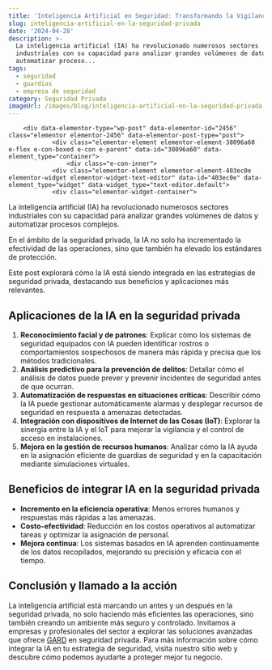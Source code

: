 ```yaml
---
title: 'Inteligencia Artificial en Seguridad: Transformando la Vigilancia Privada'
slug: inteligencia-artificial-en-la-seguridad-privada
date: '2024-04-28'
description: >-
  La inteligencia artificial (IA) ha revolucionado numerosos sectores
  industriales con su capacidad para analizar grandes volúmenes de datos y
  automatizar proceso...
tags:
  - seguridad
  - guardias
  - empresa de seguridad
category: Seguridad Privada
imageUrl: /images/blog/inteligencia-artificial-en-la-seguridad-privada.jpg
---
```


		<div data-elementor-type="wp-post" data-elementor-id="2456" class="elementor elementor-2456" data-elementor-post-type="post">
				<div class="elementor-element elementor-element-38096a60 e-flex e-con-boxed e-con e-parent" data-id="38096a60" data-element_type="container">
					<div class="e-con-inner">
				<div class="elementor-element elementor-element-403ec0e elementor-widget elementor-widget-text-editor" data-id="403ec0e" data-element_type="widget" data-widget_type="text-editor.default">
				<div class="elementor-widget-container">
									
<p>La inteligencia artificial (IA) ha revolucionado numerosos sectores industriales con su capacidad para analizar grandes volúmenes de datos y automatizar procesos complejos.</p>



<p>En el ámbito de la seguridad privada, la IA no solo ha incrementado la efectividad de las operaciones, sino que también ha elevado los estándares de protección.</p>



<p>Este post explorará cómo la IA está siendo integrada en las estrategias de seguridad privada, destacando sus beneficios y aplicaciones más relevantes.</p>



<h2 class="wp-block-heading" id="h-aplicaciones-de-la-ia-en-la-seguridad-privada">Aplicaciones de la IA en la seguridad privada</h2>



<ol class="wp-block-list">
<li><strong>Reconocimiento facial y de patrones</strong>: Explicar cómo los sistemas de seguridad equipados con IA pueden identificar rostros o comportamientos sospechosos de manera más rápida y precisa que los métodos tradicionales.</li>



<li><strong>Análisis predictivo para la prevención de delitos</strong>: Detallar cómo el análisis de datos puede prever y prevenir incidentes de seguridad antes de que ocurran.</li>



<li><strong>Automatización de respuestas en situaciones críticas</strong>: Describir cómo la IA puede gestionar automáticamente alarmas y desplegar recursos de seguridad en respuesta a amenazas detectadas.</li>



<li><strong>Integración con dispositivos de Internet de las Cosas (IoT)</strong>: Explorar la sinergia entre la IA y el IoT para mejorar la vigilancia y el control de acceso en instalaciones.</li>



<li><strong>Mejora en la gestión de recursos humanos</strong>: Analizar cómo la IA ayuda en la asignación eficiente de guardias de seguridad y en la capacitación mediante simulaciones virtuales.</li>
</ol>



<h2 class="wp-block-heading" id="h-beneficios-de-integrar-ia-en-la-seguridad-privada">Beneficios de integrar IA en la seguridad privada</h2>



<ul class="wp-block-list">
<li><strong>Incremento en la eficiencia operativa</strong>: Menos errores humanos y respuestas más rápidas a las amenazas.</li>



<li><strong>Costo-efectividad</strong>: Reducción en los costos operativos al automatizar tareas y optimizar la asignación de personal.</li>



<li><strong>Mejora continua</strong>: Los sistemas basados en IA aprenden continuamente de los datos recopilados, mejorando su precisión y eficacia con el tiempo.</li>
</ul>



<h2 class="wp-block-heading" id="h-conclusion-y-llamado-a-la-accion">Conclusión y llamado a la acción</h2>



<p>La inteligencia artificial está marcando un antes y un después en la seguridad privada, no solo haciendo más eficientes las operaciones, sino también creando un ambiente más seguro y controlado. Invitamos a empresas y profesionales del sector a explorar las soluciones avanzadas que ofrece <a href="https://gard.cl/">GARD</a> en seguridad privada. Para más información sobre cómo integrar la IA en tu estrategia de seguridad, visita nuestro sitio web y descubre cómo podemos ayudarte a proteger mejor tu negocio.</p>
								</div>
				</div>
					</div>
				</div>
				</div>
		
